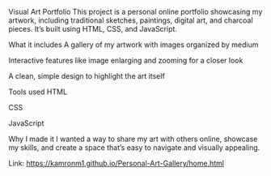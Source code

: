 Visual Art Portfolio
This project is a personal online portfolio showcasing my artwork, including traditional sketches, paintings, digital art, and charcoal pieces. It’s built using HTML, CSS, and JavaScript.

What it includes
A gallery of my artwork with images organized by medium

Interactive features like image enlarging and zooming for a closer look

A clean, simple design to highlight the art itself

Tools used
HTML

CSS

JavaScript

Why I made it
I wanted a way to share my art with others online, showcase my skills, and create a space that’s easy to navigate and visually appealing.


Link: https://kamronm1.github.io/Personal-Art-Gallery/home.html

